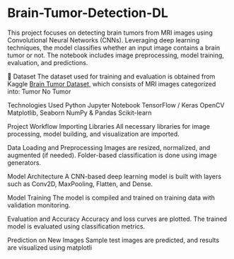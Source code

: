 # Brain-Tumor-Detection-DL
This project focuses on detecting brain tumors from MRI images using Convolutional Neural Networks (CNNs). Leveraging deep learning techniques, the model classifies whether an input image contains a brain tumor or not. The notebook includes image preprocessing, model training, evaluation, and predictions.

📂 Dataset
The dataset used for training and evaluation is obtained from Kaggle [Brain Tumor Dataset,](https://www.kaggle.com/datasets/orvile/brain-tumor-dataset) which consists of MRI images categorized into:
Tumor
No Tumor

 Technologies Used
Python
Jupyter Notebook
TensorFlow / Keras
OpenCV
Matplotlib, Seaborn
NumPy & Pandas
Scikit-learn

Project Workflow
Importing Libraries
All necessary libraries for image processing, model building, and visualization are imported.

Data Loading and Preprocessing
Images are resized, normalized, and augmented (if needed). Folder-based classification is done using image generators.

Model Architecture
A CNN-based deep learning model is built with layers such as Conv2D, MaxPooling, Flatten, and Dense.

Model Training
The model is compiled and trained on training data with validation monitoring.

Evaluation and Accuracy
Accuracy and loss curves are plotted. The trained model is evaluated using classification metrics.

Prediction on New Images
Sample test images are predicted, and results are visualized using matplotli
